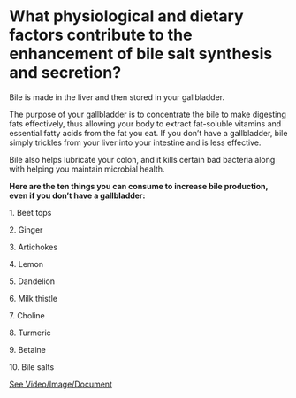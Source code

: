 # What physiological and dietary factors contribute to the enhancement of bile salt synthesis and secretion?

Bile is made in the liver and then stored in your gallbladder.

The purpose of your gallbladder is to concentrate the bile to make digesting fats effectively, thus allowing your body to extract fat-soluble vitamins and essential fatty acids from the fat you eat. If you don’t have a gallbladder, bile simply trickles from your liver into your intestine and is less effective.

Bile also helps lubricate your colon, and it kills certain bad bacteria along with helping you maintain microbial health.

**Here are the ten things you can consume to increase bile production, even if you don’t have a gallbladder:**

1\. Beet tops

2\. Ginger

3\. Artichokes

4\. Lemon

5\. Dandelion

6\. Milk thistle

7\. Choline

8\. Turmeric

9\. Betaine

10\. Bile salts

 [See Video/Image/Document](https://hls-player.drberg.com/asset?path=migrated-assets/10-things-that-increase-bile-salts)